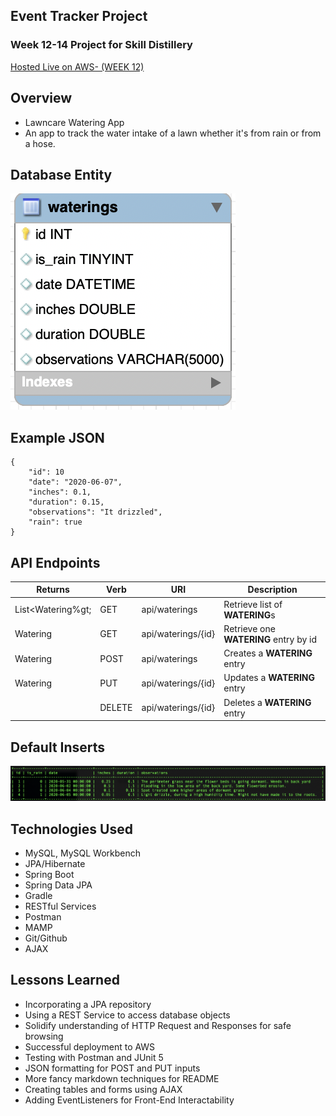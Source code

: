 ## Event Tracker Project

### Week 12-14 Project for Skill Distillery

[Hosted Live on AWS- (WEEK 12)](http://3.22.22.68:8080/BigGreen/api/waterings)


## Overview
* Lawncare Watering App
* An app to track the water intake of a lawn whether it's from rain or from a hose.

## Database Entity

![Watering Entity](https://github.com/mikematosky/EventTrackerProject/blob/master/watering_table.png)


## Example JSON

```
{
    "id": 10
    "date": "2020-06-07",
    "inches": 0.1,
    "duration": 0.15,
    "observations": "It drizzled",
    "rain": true
}
```


## API Endpoints
| Returns | Verb     | URI   | Description |
|---------|----------|-------|-------------|
| List&lt;Watering%gt; | GET | api/waterings | Retrieve list of **WATERING**s |
| Watering | GET | api/waterings/{id} | Retrieve one **WATERING** entry by id |
| Watering | POST | api/waterings | Creates a **WATERING** entry |
| Watering | PUT | api/waterings/{id} | Updates a **WATERING** entry |
| | DELETE | api/waterings/{id} | Deletes a **WATERING** entry |


## Default Inserts

![Waterings Data](https://github.com/mikematosky/EventTrackerProject/blob/master/waterings_inserts.png)


## Technologies Used
* MySQL, MySQL Workbench
* JPA/Hibernate
* Spring Boot
* Spring Data JPA
* Gradle
* RESTful Services
* Postman
* MAMP
* Git/Github
* AJAX

## Lessons Learned
* Incorporating a JPA repository
* Using a REST Service to access database objects
* Solidify understanding of HTTP Request and Responses for safe browsing
* Successful deployment to AWS
* Testing with Postman and JUnit 5
* JSON formatting for POST and PUT inputs
* More fancy markdown techniques for README
* Creating tables and forms using AJAX
* Adding EventListeners for Front-End Interactability
